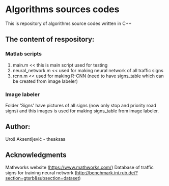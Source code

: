 # Algorithms sources codes
This is repository of algorithms source codes written in C++

## The content of respository:
### Matlab scripts
1. main.m << this is main script used for testing
2. neural_network.m << used for making neural network of all traffic signs
3. rcnn.m << used for making R-CNN (need to have signs_table which can be created from image labeler)
### Image labeler
Folder 'Signs' have pictures of all signs (now only stop and priority road signs) and this images is used for making signs_table from image labeler.

## Author:
Uroš Aksentijević - theaksaa

## Acknowledgments
Mathworks website (https://www.mathworks.com/)
Database of traffic signs for training neural network (http://benchmark.ini.rub.de/?section=gtsrb&subsection=dataset)
